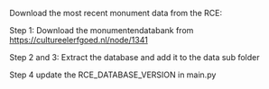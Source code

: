 Download the most recent monument data from the RCE:

Step 1: Download the monumentendatabank from https://cultureelerfgoed.nl/node/1341

Step 2 and 3: Extract the database and add it to the data sub folder

Step 4 update the RCE_DATABASE_VERSION in main.py
